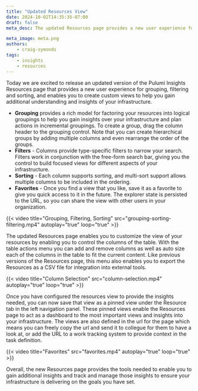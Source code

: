 ```yaml
---
title: "Updated Resources View"
date: 2024-10-02T14:35:35-07:00
draft: false
meta_desc: The updated Resources page provides a new user experience for creating custom views that help you gain an understanding and insights into your infrastructure.

meta_image: meta.png
authors:
    - craig-symonds
tags:
    - insights
    - resources
---
```


Today we are excited to release an updated version of the Pulumi Insights Resources page that provides a new user experience for grouping, filtering and sorting, and enables you to create custom views to help you gain additional understanding and insights of your infrastructure.

<!--more-->

* **Grouping** provides a rich model for factoring your resources into logical groupings to help you gain insights over your infrastructure and plan actions in incremental groupings. To create a group, drag the column header to the grouping control. Note that you can create hierarchical groups by adding multiple columns and even rearrange the order of the groups.
* **Filters** - Columns provide type-specific filters to narrow your search. Filters work in conjunction with the free-form search bar, giving you the control to build focused views for different aspects of your infrastructure.
* **Sorting** - Each column supports sorting, and multi-sort support allows multiple columns to be included in the ordering.
* **Favorites** - Once you find a view that you like, save it as a favorite to give you quick access to it in the future. The explorer state is persisted to the URL, so you can share the view with other users in your organization.

{{< video title="Grouping, Filtering, Sorting" src="grouping-sorting-filtering.mp4" autoplay="true" loop="true" >}}

The updated Resources page enables you to customize the view of your resources by enabling you to control the columns of the table. With the table actions menu you can add and remove columns as well as auto size each of the columns in the table to fit the current content. Like previous versions of the Resources page, this menu also enables you to export the Resources as a CSV file for integration into external tools.

{{< video title="Column Selection" src="column-selection.mp4" autoplay="true" loop="true" >}}

Once you have configured the resources view to provide the insights needed, you can now save that view as a pinned view under the Resource tab in the left navigation panel. These pinned views enable the Resources page to act as a dashboard to the most important views and insights into your infrastructure. The views are also defined in the url for the page which means you can freely copy the url and send it to collegue for them to have a look at, or add the URL to a work tracking system to provide context in the task definition.

{{< video title="Favorites" src="favorites.mp4" autoplay="true" loop="true" >}}

Overall, the new Resources page provides the tools needed to enable you to gain additional insights and track and manage those insights to ensure your infrastructure is delivering on the goals you have set.

